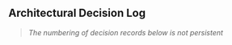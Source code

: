 ## Architectural Decision Log

>*The numbering of decision records below is not persistent*

<!-- adrlog -->



<!-- adrlogstop -->


